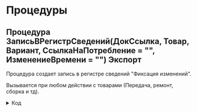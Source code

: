 # Процедуры

## Процедура ЗаписьВРегистрСведений(ДокСсылка, Товар, Вариант, СсылкаНаПотребление = "", ИзменениеВремени = "") Экспорт 
Процедура создает запись в регистре сведений "Фиксация изменений". 

Вызывается при любом действии с товарами (Передача, ремонт, сборка и тд).
<details>
<summary> Код </summary>
        
        НаборЗаписей = РегистрыСведений.ФиксацияИзменений.СоздатьНаборЗаписей();
        НаборЗаписей.Отбор.Регистратор.Установить(ДокСсылка); 
        НаборЗаписей.Прочитать();
        НоваяЗапись = НаборЗаписей.Добавить();
        Если ТипЗнч(ИзменениеВремени) = Тип("Число") Тогда
        	//Для Сборки в СсылкаНаПотребление передается число
        	НоваяЗапись.Дата = ТекущаяДата() - ИзменениеВремени;
        Иначе	
        	НоваяЗапись.Дата = ТекущаяДата();
        КонецЕсли;
        НоваяЗапись.СерийныйНомер = Товар.СерийныйНомер;
        НоваяЗапись.Количество = Товар.Количество;
        НоваяЗапись.Номенклатура = Товар.Номенклатура;
        Если СсылкаНаПотребление = "" ИЛИ  ТипЗнч(ИзменениеВремени) = Тип("Число") Тогда 
        	НоваяЗапись.ДокументыРедактирования = Документы.ВнутреннееПотребление.ПустаяСсылка();
        Иначе
        	НоваяЗапись.ДокументыРедактирования = СсылкаНаПотребление;
        КонецЕсли;
        Если Вариант = "Передача" Тогда
        	НоваяЗапись.Статус = Перечисления.ВариантыСкладскогоУчета.ПередалиВЭксплуатацию;
        ИначеЕсли Вариант = "Списание" Тогда
        	НоваяЗапись.Статус = Перечисления.ВариантыСкладскогоУчета.СписалиНаРасходы;
        ИначеЕсли Вариант = "ОтработанРанее" Тогда
        	НоваяЗапись.Статус = Перечисления.ВариантыСкладскогоУчета.ОтработанРанее;
        ИначеЕсли Вариант = "Отменили" Тогда
        	НоваяЗапись.Статус = Перечисления.ВариантыСкладскогоУчета.Отменили;
        ИначеЕсли Вариант = "ВернулиИзЭксплуатации" Тогда
        	НоваяЗапись.Статус = Перечисления.ВариантыСкладскогоУчета.ВернулиИзЭксплуатации;
        ИначеЕсли Вариант = "ВернулиОтработанРанее" Тогда 
        	НоваяЗапись.Статус = Перечисления.ВариантыСкладскогоУчета.Вернули_ОтработанРанее;
        ИначеЕсли Вариант = "ИспользовалиДляСборки" Тогда
        	НоваяЗапись.Статус = Перечисления.ВариантыСкладскогоУчета.ИспользовалиДляСборки;
        ИначеЕсли Вариант = "СписалиНаРасходы_Ремонт" Тогда
        	НоваяЗапись.Статус = Перечисления.ВариантыСкладскогоУчета.СписалиНаРасходы_Ремонт;
        КонецЕсли;
        Если НЕ ТипЗнч(ДокСсылка) = Тип("ДокументСсылка.СборкаТоваров") Тогда		
        	НоваяЗапись.ФИО  = ДокСсылка.ФИО;    
        КонецЕсли;
        НоваяЗапись.ТекущийПользователь = Пользователи.ТекущийПользователь(); 
        НаборЗаписей.Записать();
</details>
